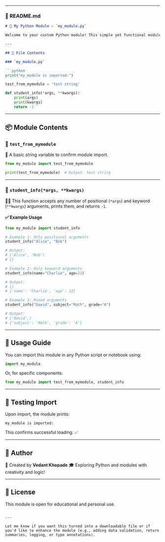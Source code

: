 

---

### 📘 README.md

````markdown
# 🐍 My Python Module – `my_module.py`

Welcome to your custom Python module! This simple yet functional module includes a utility to print student information and a test string for module validation. 📦

---

## 📁 File Contents

### `my_module.py`

```python
print("my_module is imported:")

test_from_mymodule = 'test string'

def student_info(*args, **kwargs):
    print(args)
    print(kwargs)
    return -1
````

---

## 📦 Module Contents

### 🔸 `test_from_mymodule`

📌 A basic string variable to confirm module import.

```python
from my_module import test_from_mymodule

print(test_from_mymodule)  # Output: test string
```

---

### 🔹 `student_info(*args, **kwargs)`

🧑‍🎓 This function accepts any number of positional (`*args`) and keyword (`**kwargs`) arguments, prints them, and returns `-1`.

#### ✅ Example Usage

```python
from my_module import student_info

# Example 1: Only positional arguments
student_info("Alice", "Bob")

# Output:
# ('Alice', 'Bob')
# {}

# Example 2: Only keyword arguments
student_info(name="Charlie", age=22)

# Output:
# ()
# {'name': 'Charlie', 'age': 22}

# Example 3: Mixed arguments
student_info("David", subject="Math", grade="A")

# Output:
# ('David',)
# {'subject': 'Math', 'grade': 'A'}
```

---

## 📙 Usage Guide

You can import this module in any Python script or notebook using:

```python
import my_module
```

Or, for specific components:

```python
from my_module import test_from_mymodule, student_info
```

---

## 🧪 Testing Import

Upon import, the module prints:

```text
my_module is imported:
```

This confirms successful loading. ✅

---

## 🚀 Author

🧠 Created by **Vedant Khopade**
🎓 Exploring Python and modules with creativity and logic!

---

## 📄 License

This module is open for educational and personal use.

```

---

Let me know if you want this turned into a downloadable file or if you'd like to enhance the module (e.g., adding data validation, return summaries, logging, or type annotations).
```
